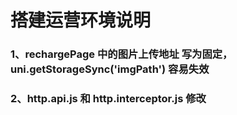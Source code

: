 # 搭建运营环境说明
### 1、rechargePage 中的图片上传地址 写为固定，uni.getStorageSync('imgPath') 容易失效
### 2、http.api.js 和 http.interceptor.js 修改